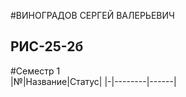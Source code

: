#ВИНОГРАДОВ СЕРГЕЙ ВАЛЕРЬЕВИЧ
## РИС-25-2б

#Семестр 1     
|№|Название|Статус|
|-|--------|------|

